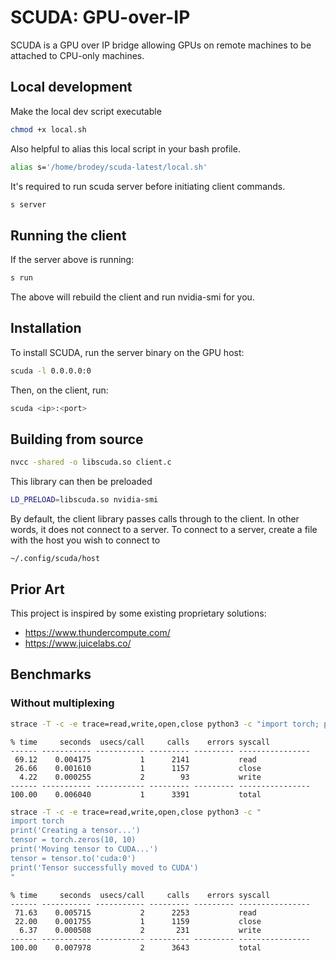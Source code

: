 # SCUDA: GPU-over-IP

SCUDA is a GPU over IP bridge allowing GPUs on remote machines to be attached
to CPU-only machines.

## Local development

Make the local dev script executable

```sh
chmod +x local.sh
```

Also helpful to alias this local script in your bash profile.

```sh
alias s='/home/brodey/scuda-latest/local.sh'
```

It's required to run scuda server before initiating client commands.

```sh
s server
```

## Running the client

If the server above is running:

```sh
s run
```

The above will rebuild the client and run nvidia-smi for you.

## Installation

To install SCUDA, run the server binary on the GPU host:

```sh
scuda -l 0.0.0.0:0
```

Then, on the client, run:

```sh
scuda <ip>:<port>
```

## Building from source

```sh
nvcc -shared -o libscuda.so client.c
```

This library can then be preloaded

```sh
LD_PRELOAD=libscuda.so nvidia-smi
```

By default, the client library passes calls through to the client. In other words,
it does not connect to a server. To connect to a server, create a file with the
host you wish to connect to

```
~/.config/scuda/host
```

## Prior Art

This project is inspired by some existing proprietary solutions:

- https://www.thundercompute.com/
- https://www.juicelabs.co/

## Benchmarks

### Without multiplexing

```bash
strace -T -c -e trace=read,write,open,close python3 -c "import torch; print(torch.cuda.is_available())"
```

```
% time     seconds  usecs/call     calls    errors syscall
------ ----------- ----------- --------- --------- ----------------
 69.12    0.004175           1      2141           read
 26.66    0.001610           1      1157           close
  4.22    0.000255           2        93           write
------ ----------- ----------- --------- --------- ----------------
100.00    0.006040           1      3391           total
```



```bash
strace -T -c -e trace=read,write,open,close python3 -c "
import torch
print('Creating a tensor...')
tensor = torch.zeros(10, 10)
print('Moving tensor to CUDA...')
tensor = tensor.to('cuda:0')
print('Tensor successfully moved to CUDA')
"
```

```
% time     seconds  usecs/call     calls    errors syscall
------ ----------- ----------- --------- --------- ----------------
 71.63    0.005715           2      2253           read
 22.00    0.001755           1      1159           close
  6.37    0.000508           2       231           write
------ ----------- ----------- --------- --------- ----------------
100.00    0.007978           2      3643           total
```